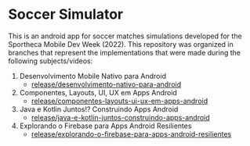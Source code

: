 # Soccer Simulator

This is an android app for soccer matches simulations developed for the Sportheca Mobile Dev Week (2022). This repository was organized in branches that represent the implementations that were made during the following subjects/videos:

 1. Desenvolvimento Mobile Nativo para Android
     - [release/desenvolvimento-nativo-para-android](https://github.com/danlibs/matches-simulator-app/tree/release/desenvolvimento-mobile-nativo-para-android)
 2. Componentes, Layouts, UI, UX em Apps Android
     - [release/componentes-layouts-ui-ux-em-apps-android](https://github.com/danlibs/matches-simulator-app/tree/release/componentes-layouts-ui-ux-em-apps-android)
 3. Java e Kotlin Juntos!? Construindo Apps Android
     - [release/java-e-kotlin-juntos-construindo-apps-android](https://github.com/danlibs/matches-simulator-app/tree/release/java-e-kotlin-juntos-construindo-apps-android)
 4. Explorando o Firebase para Apps Android Resilientes
     - [release/explorando-o-firebase-para-apps-android-resilientes](https://github.com/danlibs/matches-simulator-app/tree/release/explorando-o-firebase-para-apps-android-resilientes)
